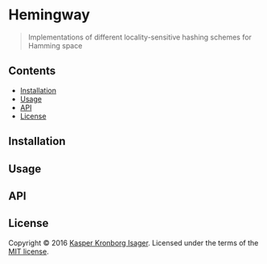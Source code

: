 # Hemingway

> Implementations of different locality-sensitive hashing schemes for Hamming space

## Contents

-   [Installation](#installation)
-   [Usage](#usage)
-   [API](#api)
-   [License](#license)

## Installation

## Usage

## API

## License

Copyright &copy; 2016 [Kasper Kronborg Isager](https://github.com/kasperisager). Licensed under the terms of the [MIT license](LICENSE.md).
